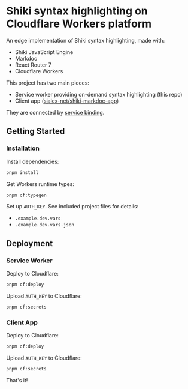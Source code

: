 # Shiki syntax highlighting on Cloudflare Workers platform

An edge implementation of Shiki syntax highlighting, made with:

- Shiki JavaScript Engine
- Markdoc
- React Router 7
- Cloudflare Workers

This project has two main pieces:

- Service worker providing on-demand syntax highlighting (this repo)
- Client app ([sialex-net/shiki-markdoc-app](https://github.com/sialex-net/shiki-markdoc-app))

They are connected by [service binding](https://developers.cloudflare.com/workers/runtime-apis/bindings/service-bindings/).

## Getting Started

### Installation

Install dependencies:

```bash
pnpm install
```

Get Workers runtime types:

```bash
pnpm cf:typegen
```

Set up `AUTH_KEY`. See included project files for details:

- `.example.dev.vars`
- `.example.dev.vars.json`

## Deployment

### Service Worker

Deploy to Cloudflare:

```bash
pnpm cf:deploy
```

Upload `AUTH_KEY` to Cloudflare:

```bash
pnpm cf:secrets
```

### Client App

Deploy to Cloudflare:

```bash
pnpm cf:deploy
```

Upload `AUTH_KEY` to Cloudflare:

```bash
pnpm cf:secrets
```

That's it!
